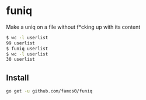 # funiq

Make a uniq on a file without f*cking up with its content

```bash
$ wc -l userlist 
99 userlist
$ funiq userlist 
$ wc -l userlist
30 userlist
```

## Install

```bash
go get -u github.com/famos0/funiq
```